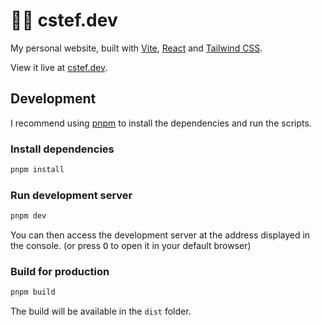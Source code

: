 # 👨‍💻 cstef.dev

My personal website, built with [Vite](https://vitejs.dev/), [React](https://reactjs.org/) and [Tailwind CSS](https://tailwindcss.com/).

View it live at [cstef.dev](https://cstef.dev/).

## Development

I recommend using [pnpm](https://pnpm.io/) to install the dependencies and run the scripts.

### Install dependencies

```bash
pnpm install
```

### Run development server

```bash
pnpm dev
```
You can then access the development server at the address displayed in the console. (or press <kbd>O</kbd> to open it in your default browser)

### Build for production

```bash
pnpm build
```

The build will be available in the `dist` folder.